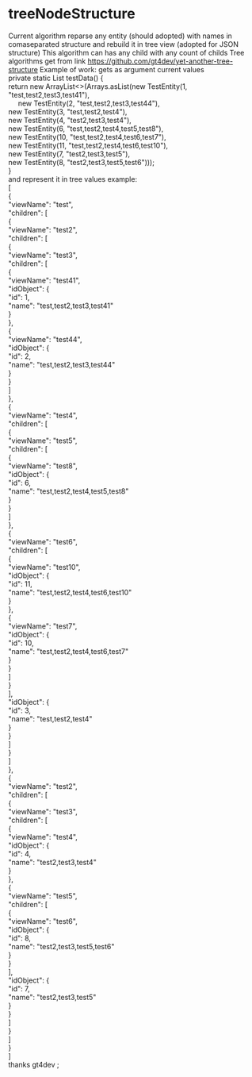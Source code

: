 # treeNodeStructure
Current algorithm reparse any entity (should adopted) with names in comaseparated structure 
and rebuild it in tree view (adopted for JSON structure)
This algorithm can has any child with any count of childs
Tree algorithms get from link
https://github.com/gt4dev/yet-another-tree-structure
Example of work:
gets as argument current values<br>
 private static List<TestEntity> testData() {<br>
        return new ArrayList<>(Arrays.asList(new TestEntity(1, "test,test2,test3,test41"),<br>
  &nbsp;&nbsp;&nbsp;&nbsp;              new TestEntity(2, "test,test2,test3,test44"),<br>
                new TestEntity(3, "test,test2,test4"),<br>
                new TestEntity(4, "test2,test3,test4"),<br>
                new TestEntity(6, "test,test2,test4,test5,test8"),<br>
                new TestEntity(10, "test,test2,test4,test6,test7"),<br>
                new TestEntity(11, "test,test2,test4,test6,test10"),<br>
                new TestEntity(7, "test2,test3,test5"),<br>
                new TestEntity(8, "test2,test3,test5,test6")));<br>
    }<br>
and represent it in tree values example:<br>
[<br>
  {<br>
    "viewName": "test",<br>
    "children": [<br>
      {<br>
        "viewName": "test2",<br>
        "children": [<br>
          {<br>
            "viewName": "test3",<br>
            "children": [<br>
              {<br>
                "viewName": "test41",<br>
                "idObject": {<br>
                  "id": 1,<br>
                  "name": "test,test2,test3,test41"<br>
                }<br>
              },<br>
              {<br>
                "viewName": "test44",<br>
                "idObject": {<br>
                  "id": 2,<br>
                  "name": "test,test2,test3,test44"<br>
                }<br>
              }<br>
            ]<br>
          },<br>
          {<br>
            "viewName": "test4",<br>
            "children": [<br>
              {<br>
                "viewName": "test5",<br>
                "children": [<br>
                  {<br>
                    "viewName": "test8",<br>
                    "idObject": {<br>
                      "id": 6,<br>
                      "name": "test,test2,test4,test5,test8"<br>
                    }<br>
                  }<br>
                ]<br>
              },<br>
              {<br>
                "viewName": "test6",<br>
                "children": [<br>
                  {<br>
                    "viewName": "test10",<br>
                    "idObject": {<br>
                      "id": 11,<br>
                      "name": "test,test2,test4,test6,test10"<br>
                    }<br>
                  },<br>
                  {<br>
                    "viewName": "test7",<br>
                    "idObject": {<br>
                      "id": 10,<br>
                      "name": "test,test2,test4,test6,test7"<br>
                    }<br>
                  }<br>
                ]<br>
              }<br>
            ],<br>
            "idObject": {<br>
              "id": 3,<br>
              "name": "test,test2,test4"<br>
            }<br>
          }<br>
        ]<br>
      }<br>
    ]<br>
  },<br>
  {<br>
    "viewName": "test2",<br>
    "children": [<br>
      {<br>
        "viewName": "test3",<br>
        "children": [<br>
          {<br>
            "viewName": "test4",<br>
            "idObject": {<br>
              "id": 4,<br>
              "name": "test2,test3,test4"<br>
            }<br>
          },<br>
          {<br>
            "viewName": "test5",<br>
            "children": [<br>
              {<br>
                "viewName": "test6",<br>
                "idObject": {<br>
                  "id": 8,<br>
                  "name": "test2,test3,test5,test6"<br>
                }<br>
              }<br>
            ],<br>
            "idObject": {<br>
              "id": 7,<br>
              "name": "test2,test3,test5"<br>
            }<br>
          }<br>
        ]<br>
      }<br>
    ]<br>
  }<br>
]<br>
thanks gt4dev ;

